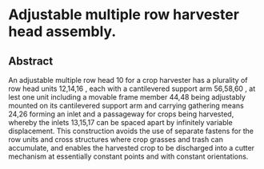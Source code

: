 # Adjustable multiple row harvester head assembly.

## Abstract
An adjustable multiple row head 10 for a crop harvester has a plurality of row head units 12,14,16 , each with a cantilevered support arm 56,58,60 , at lest one unit including a movable frame member 44,48 being adjustably mounted on its cantilevered support arm and carrying gathering means 24,26 forming an inlet and a passageway for crops being harvested, whereby the inlets 13,15,17 can be spaced apart by infinitely variable displacement. This construction avoids the use of separate fastens for the row units and cross structures where crop grasses and trash can accumulate, and enables the harvested crop to be discharged into a cutter mechanism at essentially constant points and with constant orientations.